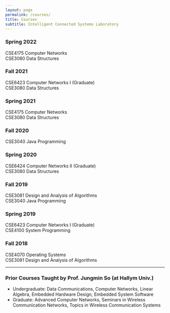 ```yaml
---
layout: page
permalink: /courses/
title: Courses
subtitle: Intelligent Connected Systems Laboratory
---
```


### Spring 2022

CSE4175 Computer Networks  
CSE3080 Data Structures

### Fall 2021

CSE6423 Computer Networks I (Graduate)  
CSE3080 Data Structures

### Spring 2021

CSE4175 Computer Networks  
CSE3080 Data Structures

### Fall 2020

CSE3040 Java Programming

### Spring 2020

CSE6424 Computer Networks II (Graduate)  
CSE3080 Data Structures  

### Fall 2019

CSE3081 Design and Analysis of Algorithms  
CSE3040 Java Programming

### Spring 2019

CSE6423 Computer Networks I (Graduate)  
CSE4100 System Programming

### Fall 2018

CSE4070 Operating Systems  
CSE3081 Design and Analysis of Algorithms

---

### Prior Courses Taught by Prof. Jungmin So (at Hallym Univ.)

- Undergraduate: Data Communications, Computer Networks, Linear Algebra, Embedded Hardware Design, Embedded System Software  
- Graduate: Advanced Computer Networks, Seminars in Wireless Communication Networks, Topics in Wireless Communication Systems
